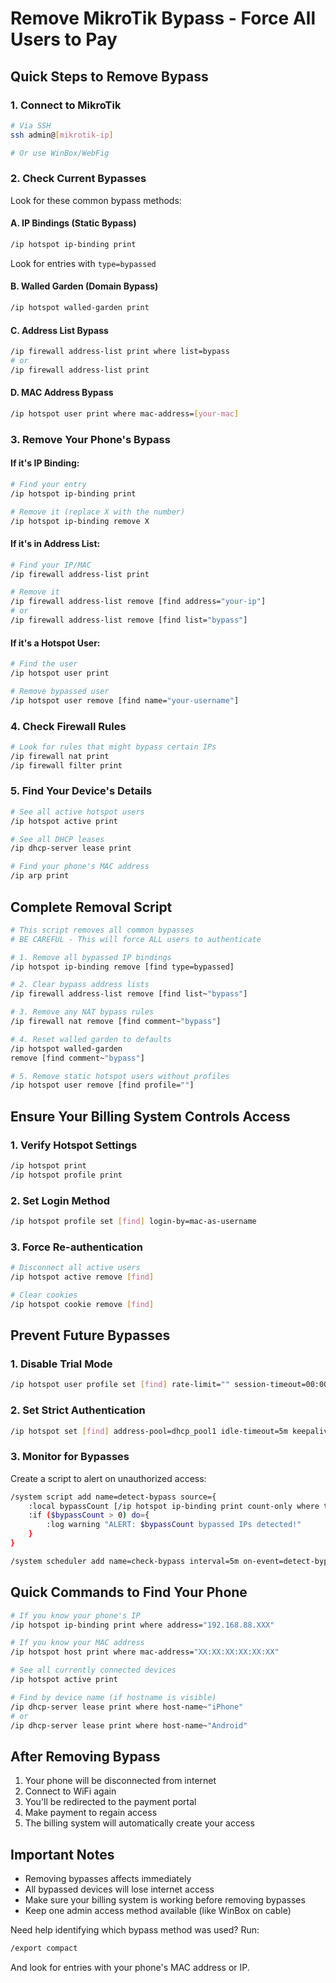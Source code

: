 # Remove MikroTik Bypass - Force All Users to Pay

## Quick Steps to Remove Bypass

### 1. **Connect to MikroTik**
```bash
# Via SSH
ssh admin@[mikrotik-ip]

# Or use WinBox/WebFig
```

### 2. **Check Current Bypasses**

Look for these common bypass methods:

#### A. IP Bindings (Static Bypass)
```bash
/ip hotspot ip-binding print
```
Look for entries with `type=bypassed`

#### B. Walled Garden (Domain Bypass)
```bash
/ip hotspot walled-garden print
```

#### C. Address List Bypass
```bash
/ip firewall address-list print where list=bypass
# or
/ip firewall address-list print
```

#### D. MAC Address Bypass
```bash
/ip hotspot user print where mac-address=[your-mac]
```

### 3. **Remove Your Phone's Bypass**

#### If it's IP Binding:
```bash
# Find your entry
/ip hotspot ip-binding print

# Remove it (replace X with the number)
/ip hotspot ip-binding remove X
```

#### If it's in Address List:
```bash
# Find your IP/MAC
/ip firewall address-list print

# Remove it
/ip firewall address-list remove [find address="your-ip"]
# or
/ip firewall address-list remove [find list="bypass"]
```

#### If it's a Hotspot User:
```bash
# Find the user
/ip hotspot user print

# Remove bypassed user
/ip hotspot user remove [find name="your-username"]
```

### 4. **Check Firewall Rules**
```bash
# Look for rules that might bypass certain IPs
/ip firewall nat print
/ip firewall filter print
```

### 5. **Find Your Device's Details**
```bash
# See all active hotspot users
/ip hotspot active print

# See all DHCP leases
/ip dhcp-server lease print

# Find your phone's MAC address
/ip arp print
```

## Complete Removal Script

```bash
# This script removes all common bypasses
# BE CAREFUL - This will force ALL users to authenticate

# 1. Remove all bypassed IP bindings
/ip hotspot ip-binding remove [find type=bypassed]

# 2. Clear bypass address lists
/ip firewall address-list remove [find list~"bypass"]

# 3. Remove any NAT bypass rules
/ip firewall nat remove [find comment~"bypass"]

# 4. Reset walled garden to defaults
/ip hotspot walled-garden
remove [find comment~"bypass"]

# 5. Remove static hotspot users without profiles
/ip hotspot user remove [find profile=""]
```

## Ensure Your Billing System Controls Access

### 1. **Verify Hotspot Settings**
```bash
/ip hotspot print
/ip hotspot profile print
```

### 2. **Set Login Method**
```bash
/ip hotspot profile set [find] login-by=mac-as-username
```

### 3. **Force Re-authentication**
```bash
# Disconnect all active users
/ip hotspot active remove [find]

# Clear cookies
/ip hotspot cookie remove [find]
```

## Prevent Future Bypasses

### 1. **Disable Trial Mode**
```bash
/ip hotspot user profile set [find] rate-limit="" session-timeout=00:00:00
```

### 2. **Set Strict Authentication**
```bash
/ip hotspot set [find] address-pool=dhcp_pool1 idle-timeout=5m keepalive-timeout=none
```

### 3. **Monitor for Bypasses**
Create a script to alert on unauthorized access:
```bash
/system script add name=detect-bypass source={
    :local bypassCount [/ip hotspot ip-binding print count-only where type=bypassed]
    :if ($bypassCount > 0) do={
        :log warning "ALERT: $bypassCount bypassed IPs detected!"
    }
}

/system scheduler add name=check-bypass interval=5m on-event=detect-bypass
```

## Quick Commands to Find Your Phone

```bash
# If you know your phone's IP
/ip hotspot ip-binding print where address="192.168.88.XXX"

# If you know your MAC address
/ip hotspot host print where mac-address="XX:XX:XX:XX:XX:XX"

# See all currently connected devices
/ip hotspot active print

# Find by device name (if hostname is visible)
/ip dhcp-server lease print where host-name~"iPhone" 
# or
/ip dhcp-server lease print where host-name~"Android"
```

## After Removing Bypass

1. Your phone will be disconnected from internet
2. Connect to WiFi again
3. You'll be redirected to the payment portal
4. Make payment to regain access
5. The billing system will automatically create your access

## Important Notes

- Removing bypasses affects immediately
- All bypassed devices will lose internet access
- Make sure your billing system is working before removing bypasses
- Keep one admin access method available (like WinBox on cable)

Need help identifying which bypass method was used? Run:
```bash
/export compact
```
And look for entries with your phone's MAC address or IP.